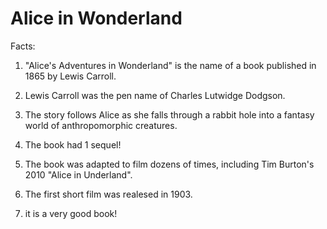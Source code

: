 # Alice in Wonderland

Facts:

1. "Alice's Adventures in Wonderland" is the name of a book published in 1865 by Lewis Carroll.

2. Lewis Carroll was the pen name of Charles Lutwidge Dodgson.

3. The story follows Alice as she falls through a rabbit hole into a fantasy world of anthropomorphic creatures.

4. The book had 1 sequel!

5. The book was adapted to film dozens of times, including Tim Burton's 2010 "Alice in Underland".

6. The first short film was realesed in 1903.

7. it is a very good book!

